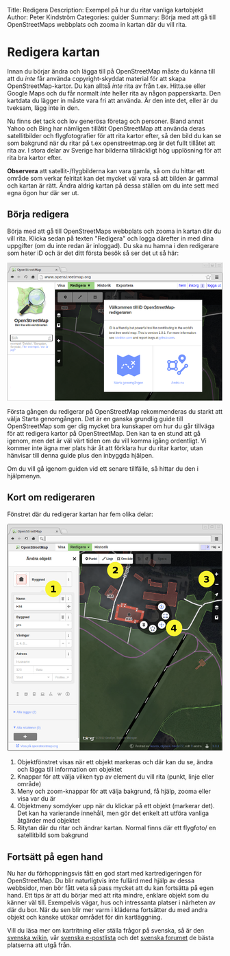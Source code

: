 Title: Redigera
Description: Exempel på hur du ritar vanliga kartobjekt
Author: Peter Kindström
Categories: guider
Summary: Börja med att gå till OpenStreetMaps webbplats och zooma in kartan där du vill rita.

# Redigera kartan
Innan du börjar ändra och lägga till på OpenStreetMap måste du känna till att du *inte* får använda copyright-skyddat material för att skapa OpenStreetMap-kartor. Du kan alltså *inte* rita av från t.ex. Hitta.se eller Google Maps och du får normalt *inte* heller rita av någon papperskarta. Den kartdata du lägger in måste vara fri att använda. Är den inte det, eller är du tveksam, lägg inte in den.

Nu finns det tack och lov generösa företag och personer. Bland annat Yahoo och Bing har nämligen tillåtit OpenStreetMap att använda deras satellitbilder och flygfotografier för att rita kartor efter, så den bild du kan se som bakgrund när du ritar på t.ex openstreetmap.org är det fullt tillåtet att rita av. I stora delar av Sverige har bilderna tillräckligt hög upplösning för att rita bra kartor efter.

**Observera** att satellit-/flygbilderna kan vara gamla, så om du hittar ett område som verkar felritat kan det mycket väl vara så att bilden är gammal och kartan är rätt. Ändra aldrig kartan på dessa ställen om du inte sett med egna ögon hur där ser ut.


## Börja redigera
Börja med att gå till OpenStreetMaps webbplats och zooma in kartan där du vill rita. Klicka sedan på texten "Redigera" och logga därefter in med dina uppgifter (om du inte redan är inloggad). Du ska nu hamna i den redigerare som heter iD och är det ditt första besök så ser det ut så här:

![Startbild för iD-redigeraren](/attachments/guider/start/id-start.png "Startbild för iD-redigeraren")

Första gången du redigerar på OpenStreetMap rekommenderas du starkt att välja Starta genomgången. Det är en ganska grundlig guide till OpenStreetMap som ger dig mycket bra kunskaper om hur du går tillväga för att redigera kartor på OpenStreetMap. Den kan ta en stund att gå igenom, men det är väl värt tiden om du vill komma igång ordentligt. Vi kommer inte ägna mer plats här åt att förklara hur du ritar kartor, utan hänvisar till denna guide plus den inbyggda hjälpen.

Om du vill gå igenom guiden vid ett senare tillfälle, så hittar du den i hjälpmenyn.


## Kort om redigeraren
Fönstret där du redigerar kartan har fem olika delar:

![iD-redigerarens olika delar](/attachments/guider/start/id-delar.png "iD-redigerarens olika delar")

1. Objektfönstret visas när ett objekt markeras och där kan du se, ändra och lägga till information om objektet
2. Knappar för att välja vilken typ av element du vill rita (punkt, linje eller område)
3. Meny och zoom-knappar för att välja bakgrund, få hjälp, zooma eller visa var du är
4. Objektmeny somdyker upp när du klickar på ett objekt (markerar det). Det kan ha varierande innehåll, men gör det enkelt att utföra vanliga åtgärder med objektet
5. Ritytan där du ritar och ändrar kartan. Normal finns där ett flygfoto/ en satellitbild som bakgrund


## Fortsätt på egen hand
Nu har du förhoppningsvis fått en god start med kartredigeringen för OpenStreetMap. Du blir naturligtvis inte fullärd med hjälp av dessa webbsidor, men bör fått veta så pass mycket att du kan fortsätta på egen hand. Ett tips är att du börjar med att rita mindre, enklare objekt som du känner väl till. Exempelvis vägar, hus och intressanta platser i närheten av där du bor. När du sen blir mer varm i kläderna fortsätter du med andra objekt och kanske utökar området för din kartläggning.

Vill du läsa mer om kartritning eller ställa frågor på svenska, så är den [svenska wikin](http://wiki.openstreetmap.org/wiki/WikiProject_Sweden/), vår [svenska e-postlista](http://lists.openstreetmap.org/listinfo/talk-se) och det [svenska forumet](http://forum.openstreetmap.org/viewforum.php?id=4) de bästa platserna att utgå från.
